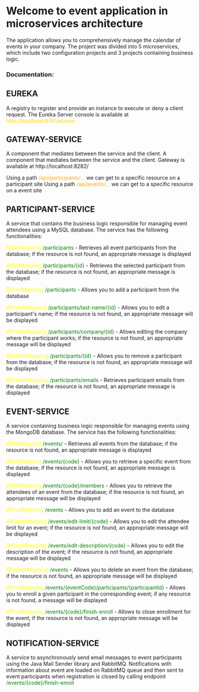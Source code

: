 # Welcome to event application in microservices architecture

The application allows you to comprehensively manage the calendar of events in your company. The project was divided
into 5 microservices, which include two configuration projects and 3 projects containing business logic.

### Documentation:

## EUREKA

A registry to register and provide an instance to execute or deny a client request. The Eureka Server console is
available at <span style="color: gold"> http://localhost:8761/eureka </span>

## GATEWAY-SERVICE

A component that mediates between the service and the client. A component that mediates between the service and the
client. Gateway is available at http://localhost:8282/

Using a path <span style="color: orange"> /api/participants/...</span> we can get to a specific resource on a
participant site Using a path <span style="color: orange"> /api/events/...</span> we can get to a specific resource on a
event site

## PARTICIPANT-SERVICE

A service that contains the business logic responsible for managing event attendees using a MySQL database. The service
has the following functionalities:

<span style="color: yellow">@GetMapping</span> <span style="color: green"> /participants</span> - Retrieves all event
participants from the database; if the resource is not found, an appropriate message is displayed

<span style="color: yellow">@GetMapping</span> <span style="color: green"> /participants/{id}</span> - Retrieves the
selected participant from the database; if the resource is not found, an appropriate message is displayed

<span style="color: yellow">@PostMapping</span> <span style="color: green"> /participants</span> - Allows you to add a
participant from the database

<span style="color: yellow">@PatchMapping</span> <span style="color: green"> /participants/last-name/{id}</span> -
Allows you to edit a participant's name; if the resource is not found, an appropriate message will be displayed

<span style="color: yellow">@PatchMapping</span> <span style="color: green"> /participants/company/{id}</span> - Allows
editing the company where the participant works; if the resource is not found, an appropriate message will be displayed

<span style="color: yellow">@DeleteMapping</span> <span style="color: green"> /participants/{id}</span> - Allows you to
remove a participant from the database; if the resource is not found, an appropriate message will be displayed

<span style="color: yellow">@DeleteMapping</span> <span style="color: green"> /participants/emails</span> - Retrieves
participant emails from the database; if the resource is not found, an appropriate message is displayed

## EVENT-SERVICE

A service containing business logic responsible for managing events using the MongoDB database. The service has the
following functionalities:

<span style="color: yellow">@GetMapping</span> <span style="color: green"> /events/</span> - Retrieves all events from
the database; if the resource is not found, an appropriate message is displayed

<span style="color: yellow">@GetMapping</span> <span style="color: green"> /events/{code}</span> - Allows you to
retrieve a specific event from the database; if the resource is not found, an appropriate message is displayed

<span style="color: yellow">@GetMapping</span> <span style="color: green"> /events/{code}/members</span> - Allows you to
retrieve the attendees of an event from the database; if the resource is not found, an appropriate message will be
displayed

<span style="color: yellow">@PostMapping</span> <span style="color: green"> /events</span> - Allows you to add an event
to the database

<span style="color: yellow">@PatchMapping</span> <span style="color: green"> /events/edit-limit/{code}</span> - Allows
you to edit the attendee limit for an event; if the resource is not found, an appropriate message will be displayed

<span style="color: yellow">@PatchMapping</span> <span style="color: green"> /events/edit-description/{code}</span> -
Allows you to edit the description of the event; if the resource is not found, an appropriate message will be displayed

<span style="color: yellow">@DeleteMapping</span> <span style="color: green"> /events</span> - Allows you to delete an
event from the database; if the resource is not found, an appropriate message will be displayed

<span style="color: yellow">@PostMapping</span> <span style="color: green">
/events/{eventCode}/participants/{participantId}</span> - Allows you to enroll a given participant in the corresponding
event; if any resource is not found, a message will be displayed

<span style="color: yellow">@PostMapping</span> <span style="color: green"> /events/{code}/finish-enroll</span> - Allows
to close enrollment for the event; if the resource is not found, an appropriate message will be displayed

## NOTIFICATION-SERVICE

A service to asynchronously send email messages to event participants using the Java Mail Sender library and RabbitMQ.
Notifications with information about event are loaded on RabbitMQ queue and then sent to event participants when
registration is closed by calling endpoint <span style="color: green"> /events/{code}/finish-enroll</span>
